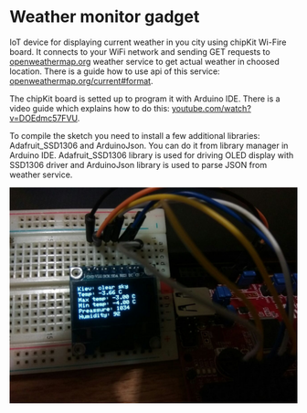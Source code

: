 # Weather monitor gadget

IoT device for displaying current weather in you city using chipKit Wi-Fire board. It connects to your WiFi network and sending GET requests to [openweathermap.org](https://openweathermap.org/) weather service to get actual weather in choosed location.
There is a guide how to use api of this service: [openweathermap.org/current#format](https://openweathermap.org/current#format).

The chipKit board is setted up to program it with Arduino IDE. There is a video guide which explains how to do this: [youtube.com/watch?v=DOEdmc57FVU](https://www.youtube.com/watch?v=DOEdmc57FVU).

To compile the sketch you need to install a few additional libraries: Adafruit_SSD1306 and ArduinoJson. You can do it from library manager in Arduino IDE. Adafruit_SSD1306 library is used for driving OLED display with SSD1306 driver and ArduinoJson library is used to parse JSON from weather service.

![Weather monitor](img/demo.jpg)

